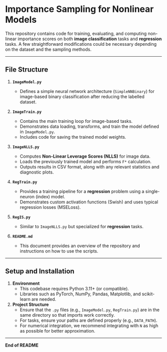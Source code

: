 # Importance Sampling for Nonlinear Models

This repository contains code for training, evaluating, and computing non-linear importance scores on both **image classification** tasks and **regression** tasks. A few straightforward modifications could be necessary depending on the dataset and the sampling methods.

---

## File Structure

1. **`ImageModel.py`**  
   - Defines a simple neural network architecture (`SimpleNNBinary`) for image-based binary classification after reducing the labelled dataset.  

2. **`ImageTrain.py`**  
   - Contains the main training loop for image-based tasks.  
   - Demonstrates data loading, transforms, and train the model defined in `ImageModel.py`.  
   - Includes code for saving the trained model weights.

3. **`ImageNLLS.py`**  
   - Computes **Non-Linear Leverage Scores (NLLS)** for image data.  
   - Loads the previously trained model and performs `F*` calculation.  
   - Outputs results in CSV format, along with any relevant statistics and diagnostic plots.

4. **`RegTrain.py`**  
   - Provides a training pipeline for a **regression** problem using a single-neuron (index) model.  
   - Demonstrates custom activation functions (Swish) and uses typical regression losses (MSELoss).  

5. **`RegIS.py`**  
   - Similar to `ImageNLLS.py` but specialized for **regression** tasks.  

6. **`README.md`**  
   - This document provides an overview of the repository and instructions on how to use the scripts.

---

## Setup and Installation

1. **Environment**  
   - This codebase requires Python 3.11+ (or compatible).  
   - Libraries such as PyTorch, NumPy, Pandas, Matplotlib, and scikit-learn are needed.  
2. **Project Structure**  
   - Ensure that the `.py` files (e.g., `ImageModel.py`, `RegTrain.py`) are in the same directory so that imports work correctly.
   - For tasks, ensure your paths are defined properly (e.g., `DATA_PATH`).
   - For numerical integration, we recommend integrating with `N` as high as possible for better approximation.

---

**End of README**